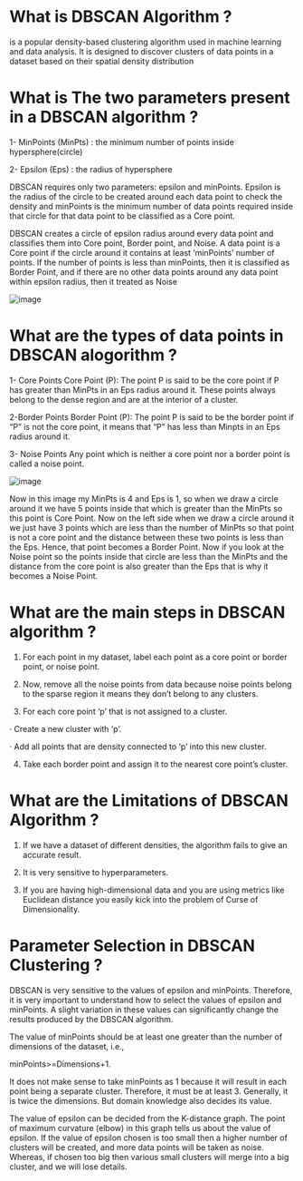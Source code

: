 # What is DBSCAN Algorithm ?
is a popular density-based clustering algorithm used in machine learning and data analysis. It is designed to discover clusters of data points in a dataset based on their spatial density distribution


# What is The two parameters present in a DBSCAN algorithm  ?

1- MinPoints (MinPts) : the minimum number of points inside hypersphere(circle)

2- Epsilon (Eps) :  the  radius of hypersphere

DBSCAN requires only two parameters: epsilon and minPoints. Epsilon is the radius of the circle to be created around each data point to check the density and minPoints is the minimum number of data points required inside that circle for that data point to be classified as a Core point.


DBSCAN creates a circle of epsilon radius around every data point and classifies them into Core point, Border point, and Noise. A data point is a Core point if the circle around it contains at least ‘minPoints’ number of points. If the number of points is less than minPoints, then it is classified as Border Point, and if there are no other data points around any data point within epsilon radius, then it treated as Noise

![image](https://cdn.analyticsvidhya.com/wp-content/uploads/2020/03/db26.png)

#  What are the types of data points in DBSCAN alogorithm ?

1- Core Points
      Core Point (P): The point P is said to be the core point if P has greater than MinPts in an Eps radius around it.
      These points always belong to the dense region and are at the interior of a cluster.

2-Border Points
   Border Point (P): The point P is said to be the border point if
   “P” is not the core point, it means that “P” has less than Minpts in an Eps radius around it.

3- Noise Points
      Any point which is neither a core point nor a border point is called a noise point.

![image](https://miro.medium.com/v2/resize:fit:1400/format:webp/1*XS889sctfs87fgLSELxPRA.png)

Now in this image my MinPts is 4 and Eps is 1, so when we draw a circle around it we have 5 points inside that which is greater than the MinPts so this point is Core Point. Now on the left side when we draw a circle around it we just have 3 points which are less than the number of MinPts so that point is not a core point and the distance between these two points is less than the Eps. Hence, that point becomes a Border Point. Now if you look at the Noise point so the points inside that circle are less than the MinPts and the distance from the core point is also greater than the Eps that is why it becomes a Noise Point.


# What are the main steps in  DBSCAN algorithm ?


1. For each point in my dataset, label each point as a core point or border point, or noise point.

2. Now, remove all the noise points from data because noise points belong to the sparse region it means they don’t belong to any clusters.

3. For each core point ‘p’ that is not assigned to a cluster.

· Create a new cluster with ‘p’.

· Add all points that are density connected to ‘p’ into this new cluster.

4. Take each border point and assign it to the nearest core point’s cluster.



# What are the Limitations of DBSCAN Algorithm ?

1. If we have a dataset of different densities, the algorithm fails to give an accurate result.

2. It is very sensitive to hyperparameters.

3. If you are having high-dimensional data and you are using metrics like Euclidean distance you easily kick into the problem of Curse of Dimensionality.




# Parameter Selection in DBSCAN Clustering ?


DBSCAN is very sensitive to the values of epsilon and minPoints. Therefore, it is very important to understand how to select the values of epsilon and minPoints. A slight variation in these values can significantly change the results produced by the DBSCAN algorithm.

The value of minPoints should be at least one greater than the number of dimensions of the dataset, i.e., 

minPoints>=Dimensions+1.

It does not make sense to take minPoints as 1 because it will result in each point being a separate cluster. Therefore, it must be at least 3. Generally, it is twice the dimensions. But domain knowledge also decides its value.

The value of epsilon can be decided from the K-distance graph. The point of maximum curvature (elbow) in this graph tells us about the value of epsilon. If the value of epsilon chosen is too small then a higher number of clusters will be created, and more data points will be taken as noise. Whereas, if chosen too big then various small clusters will merge into a big cluster, and we will lose details.













